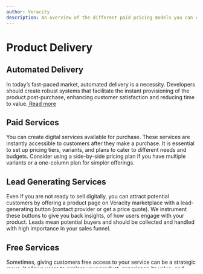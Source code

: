 ```yaml
---
author: Veracity
description: An overview of the different paid pricing models you can use for your product.
---
```

# Product Delivery

## Automated Delivery
In today’s fast-paced market, automated delivery is a necessity. Developers should create robust systems that facilitate the instant provisioning of the product post-purchase, enhancing customer satisfaction and reducing time to value.<a href="https://developer.veracity.com/docs/section/marketplace/sellingyourproduct/paidservices#delivering-the-purchased-service"> Read more</a>

## Paid Services
You can create digital services available for purchase. These services are instantly accessible to customers after they make a purchase. It is essential to set up pricing tiers, variants, and plans to cater to different needs and budgets. Consider using a side-by-side pricing plan if you have multiple variants or a one-column plan for simpler offerings.

## Lead Generating Services
Even if you are not ready to sell digitally, you can attract potential customers by offering a product page on Veracity marketplace with a lead-generating button (contact provider or get a price quote). We instrument these buttons to give you back insights, of how users engage with your product. Leads mean potential buyers and should be collected and handled with high importance in your sales funnel.

## Free Services
Sometimes, giving customers free access to your service can be a strategic move. It allows users to explore your product, experience its value, and potentially upgrade to paid plans later. Free services can serve as a powerful marketing tool, but remember not to give away valuable capabilities.

## Combinations
You can combine different options. For instance, they offer both free and paid versions of your service. This flexibility caters to a broader audience and accommodates varying preferences.

## Digital Quotes
Csures clarity in pricing.<a href="https://developer.veracity.com/docs/section/marketplace/sellingyourproduct/digitalquote"> Read more</a>

ustomize a specific quote to a specific customer based on marketplace product page offerings. This feature streamlines the negotiation process and enRemember that Veracity provides a global platform within maritime, energy, oil, and gas sectors. It reduces the cost of selling your digital services, data, or APIs while reaching a rapidly growing customer base. <a href="https://developer.veracity.com/docs/section/marketplace/sellingyourproduct/subscriptionrenewal"> Read more</a>